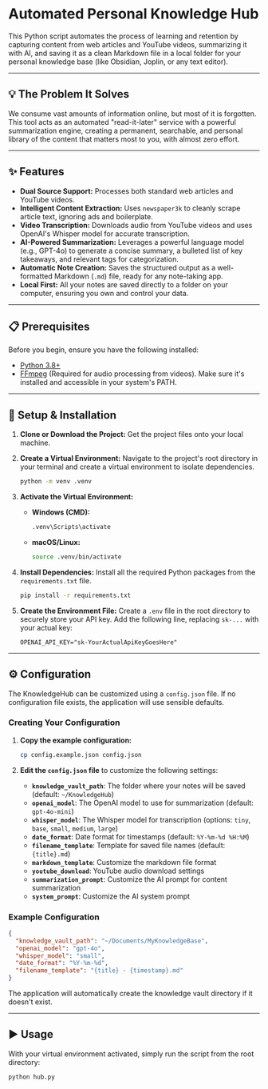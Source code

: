 # Automated Personal Knowledge Hub

This Python script automates the process of learning and retention by capturing content from web articles and YouTube videos, summarizing it with AI, and saving it as a clean Markdown file in a local folder for your personal knowledge base (like Obsidian, Joplin, or any text editor).

---

## 💡 The Problem It Solves

We consume vast amounts of information online, but most of it is forgotten. This tool acts as an automated "read-it-later" service with a powerful summarization engine, creating a permanent, searchable, and personal library of the content that matters most to you, with almost zero effort.

---

## ✨ Features

-   **Dual Source Support:** Processes both standard web articles and YouTube videos.
-   **Intelligent Content Extraction:** Uses `newspaper3k` to cleanly scrape article text, ignoring ads and boilerplate.
-   **Video Transcription:** Downloads audio from YouTube videos and uses OpenAI's Whisper model for accurate transcription.
-   **AI-Powered Summarization:** Leverages a powerful language model (e.g., GPT-4o) to generate a concise summary, a bulleted list of key takeaways, and relevant tags for categorization.
-   **Automatic Note Creation:** Saves the structured output as a well-formatted Markdown (`.md`) file, ready for any note-taking app.
-   **Local First:** All your notes are saved directly to a folder on your computer, ensuring you own and control your data.

---

## 📋 Prerequisites

Before you begin, ensure you have the following installed:

-   [Python 3.8+](https://www.python.org/downloads/)
-   [FFmpeg](https://ffmpeg.org/download.html) (Required for audio processing from videos). Make sure it's installed and accessible in your system's PATH.

---

## 🚀 Setup & Installation

1.  **Clone or Download the Project:**
    Get the project files onto your local machine.

2.  **Create a Virtual Environment:**
    Navigate to the project's root directory in your terminal and create a virtual environment to isolate dependencies.
    ```bash
    python -m venv .venv
    ```

3.  **Activate the Virtual Environment:**
    -   **Windows (CMD):**
        ```cmd
        .venv\Scripts\activate
        ```
    -   **macOS/Linux:**
        ```bash
        source .venv/bin/activate
        ```

4.  **Install Dependencies:**
    Install all the required Python packages from the `requirements.txt` file.
    ```bash
    pip install -r requirements.txt
    ```

5.  **Create the Environment File:**
    Create a `.env` file in the root directory to securely store your API key. Add the following line, replacing `sk-...` with your actual key:
    ```
    OPENAI_API_KEY="sk-YourActualApiKeyGoesHere"
    ```

---

## ⚙️ Configuration

The KnowledgeHub can be customized using a `config.json` file. If no configuration file exists, the application will use sensible defaults.

### Creating Your Configuration

1.  **Copy the example configuration:**
    ```bash
    cp config.example.json config.json
    ```

2.  **Edit the `config.json` file** to customize the following settings:

    -   **`knowledge_vault_path`**: The folder where your notes will be saved (default: `~/KnowledgeHub`)
    -   **`openai_model`**: The OpenAI model to use for summarization (default: `gpt-4o-mini`)
    -   **`whisper_model`**: The Whisper model for transcription (options: `tiny`, `base`, `small`, `medium`, `large`)
    -   **`date_format`**: Date format for timestamps (default: `%Y-%m-%d %H:%M`)
    -   **`filename_template`**: Template for saved file names (default: `{title}.md`)
    -   **`markdown_template`**: Customize the markdown file format
    -   **`youtube_download`**: YouTube audio download settings
    -   **`summarization_prompt`**: Customize the AI prompt for content summarization
    -   **`system_prompt`**: Customize the AI system prompt

### Example Configuration

```json
{
  "knowledge_vault_path": "~/Documents/MyKnowledgeBase",
  "openai_model": "gpt-4o",
  "whisper_model": "small",
  "date_format": "%Y-%m-%d",
  "filename_template": "{title} - {timestamp}.md"
}
```

The application will automatically create the knowledge vault directory if it doesn't exist.

---

## ▶️ Usage

With your virtual environment activated, simply run the script from the root directory:

```bash
python hub.py